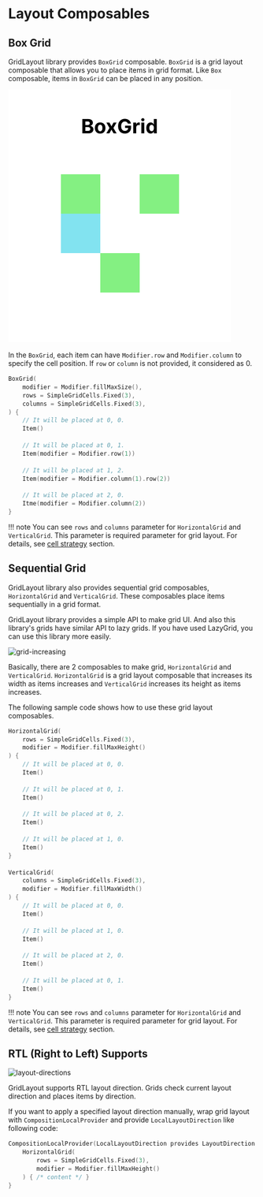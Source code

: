 # Layout Composables

## Box Grid

GridLayout library provides `BoxGrid` composable.
`BoxGrid` is a grid layout composable that allows you to place items in grid format.
Like `Box` composable, items in `BoxGrid` can be placed in any position.

![boxgrid-layout](./images/boxgrid-layout.png)

In the `BoxGrid`, each item can have `Modifier.row` and `Modifier.column` to specify the cell position.
If `row` or `column` is not provided, it considered as 0.

```kotlin
BoxGrid(
    modifier = Modifier.fillMaxSize(),
    rows = SimpleGridCells.Fixed(3),
    columns = SimpleGridCells.Fixed(3),
) {
    // It will be placed at 0, 0.
    Item()

    // It will be placed at 0, 1.
    Item(modifier = Modifier.row(1))

    // It will be placed at 1, 2.
    Item(modifier = Modifier.column(1).row(2))

    // It will be placed at 2, 0.
    Itme(modifier = Modifier.column(2))
}
```

!!! note
    You can see `rows` and `columns` parameter for `HorizontalGrid` and `VerticalGrid`.
    This parameter is required parameter for grid layout.
    For details, see [cell strategy](./cell-strategy.md) section.

## Sequential Grid

GridLayout library also provides sequential grid composables, `HorizontalGrid` and `VerticalGrid`.
These composables place items sequentially in a grid format.

GridLayout library provides a simple API to make grid UI.
And also this library's grids have similar API to lazy grids.
If you have used LazyGrid, you can use this library more easily.

![grid-increasing](./images/grid-increasing.png)

Basically, there are 2 composables to make grid, `HorizontalGrid` and `VerticalGrid`.
`HorizontalGrid` is a grid layout composable that increases its width as items increases
and `VerticalGrid` increases its height as items increases.

The following sample code shows how to use these grid layout composables.

```kotlin
HorizontalGrid(
    rows = SimpleGridCells.Fixed(3),
    modifier = Modifier.fillMaxHeight()
) {
    // It will be placed at 0, 0.
    Item()

    // It will be placed at 0, 1.
    Item()

    // It will be placed at 0, 2.
    Item()

    // It will be placed at 1, 0.
    Item()
}

VerticalGrid(
    columns = SimpleGridCells.Fixed(3),
    modifier = Modifier.fillMaxWidth()
) {
    // It will be placed at 0, 0.
    Item()

    // It will be placed at 1, 0.
    Item()

    // It will be placed at 2, 0.
    Item()

    // It will be placed at 0, 1.
    Item()
}
```

!!! note
    You can see `rows` and `columns` parameter for `HorizontalGrid` and `VerticalGrid`.
    This parameter is required parameter for grid layout.
    For details, see [cell strategy](./cell-strategy.md) section.

## RTL (Right to Left) Supports

![layout-directions](./images/layout-direction.png)

GridLayout supports RTL layout direction. Grids check current layout direction and places items by
direction.

If you want to apply a specified layout direction manually, wrap grid layout with `CompositionLocalProvider` and
provide `LocalLayoutDirection` like following code:

```kotlin
CompositionLocalProvider(LocalLayoutDirection provides LayoutDirection.Rtl) {
    HorizontalGrid(
        rows = SimpleGridCells.Fixed(3),
        modifier = Modifier.fillMaxHeight()
    ) { /* content */ }
}
```
